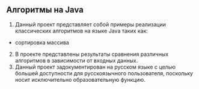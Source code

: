 ## Алгоритмы на Java
 1. Данный проект представляет собой примеры реализации классических алгоритмов на языке Java таких как:
 - сортировка массива
2. В проекте представлены результаты сравнения различных алгоритмов в зависимости от входных данных.
3. Данный проект задокументирован на русском языке с целью большей доступности для русскоязычного пользователя, поскольку носит исключительно образовательную функцию.
